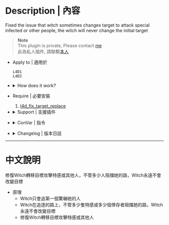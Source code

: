 # Description | 內容
Fixed the issue that witch sometimes changes target to attack special infected or other people, the witch will never change the initial target

> __Note__ <br/>
This plugin is private, Please contact [me](/#私人插件列表-private-plugins-list)<br/>
此為私人插件, 請聯繫[本人](/#私人插件列表-private-plugins-list)

* Apply to | 適用於
    ```
    L4D1
    L4D2
    ```

* <details><summary>How does it work?</summary>

  * Witch only chases the target who startles her at first.
  * Fixed the issue that witch sometimes changes target to attack special infected or other people.
</details>

* Require | 必要安裝
	1. [l4d_fix_target_replace](https://github.com/Target5150/MoYu_Server_Stupid_Plugins/tree/master/The%20Last%20Stand/l4d_fix_target_replace)

* <details><summary>Support | 支援插件</summary>

	1. [l4d_witch_follow_kill_everyone](/L4D_%E6%8F%92%E4%BB%B6/Witch_%E5%A5%B3%E5%B7%AB/l4d_witch_follow_kill_everyone): Witch will chase another survivor after the witch incapacitates or kills initial target
		* Witch追殺死第一個驚嚇她的人之後，可以轉移到其他目標
</details>

* <details><summary>ConVar | 指令</summary>

	* cfg/sourcemod/l4d_witch_chase_target_lock.cfg
		```php
		// 0=Plugin off, 1=Plugin on.
		l4d_witch_chase_target_lock_enable "1"
		```
</details>

* <details><summary>Changelog | 版本日誌</summary>

	* v1.0 (2023-8-1)
		* Initial Release
</details>

- - - -
# 中文說明
修復Witch轉移目標攻擊特感或其他人，不管多少人阻擋她的路，Witch永遠不會改變目標

* 原理
	* Witch只會追第一個驚嚇她的人
	* Witch在追逐的路上，不管多少隻特感或多少個倖存者阻擋她的路，Witch永遠不會改變目標
	* 修復Witch轉移目標攻擊特感或其他人
